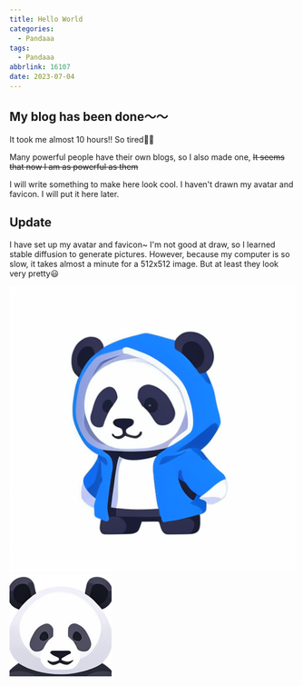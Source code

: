 ```yaml
---
title: Hello World
categories:
  - Pandaaa
tags:
  - Pandaaa
abbrlink: 16107
date: 2023-07-04 
---
```


## My blog has been done～～

It took me almost 10 hours!! So tired😮‍💨
<!--more-->
Many powerful people have their own blogs, so I also made one, ~~It seems that now I am as powerful as them~~
<!--看到好多厲害的人都有自己的 Blog，所以就也做了一個，~~看來現在我也跟他們一樣厲害了呢~~-->

I will write something to make here look cool. I haven't drawn my avatar and favicon. I will put it here later.
<!--
之後有空應該會竟量寫些東西，讓這邊看起來猛猛ㄉ
還差 favicon 跟我的頭像都還沒有，之後有了再到這邊放一下好了
-->

## Update

I have set up my avatar and favicon~ I'm not good at draw, so I learned stable diffusion to generate pictures. However, because my computer is so slow, it takes almost a minute for a 512x512 image. But at least they look very pretty😃

![Avatar](/images/Panda_Me.png)
![Favicon](/images/favicon_180.png)
